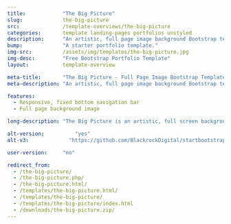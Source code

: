 ```yaml
---
title:            "The Big Picture"
slug:             the-big-picture
src:              /template-overviews/the-big-picture
categories:       template landing-pages portfolios unstyled
description:      "An artistic, full page image background Bootstrap template with a fixed bottom navigation bar."
bump:             "A starter portfolio template."
img-src:          /assets/img/templates/the-big-picture.jpg
img-desc:         "Free Bootstrap Portfolio Template"
layout:           template-overview

meta-title:       "The Big Picture - Full Page Image Bootstrap Template"
meta-description: "An artistic, full page image background Bootstrap template with a fixed bottom navigation bar. All Start Bootstrap templates are free to download and open source."

features:
  - Responsive, fixed bottom navigation bar
  - Full page background image

long-description: "The Big Picture is an artistic, full screen background image template with a fixed bottom footer."

alt-version:		  "yes"
alt-v3:		        "https://github.com/BlackrockDigital/startbootstrap-the-big-picture/archive/v3.3.7.zip"

user-version:     "no"

redirect_from:
  - /the-big-picture/
  - /the-big-picture.php/
  - /the-big-picture.html/
  - /templates/the-big-picture.html/
  - /templates/the-big-picture/
  - /templates/the-big-picture/index.html
  - /downloads/the-big-picture.zip/
---
```

